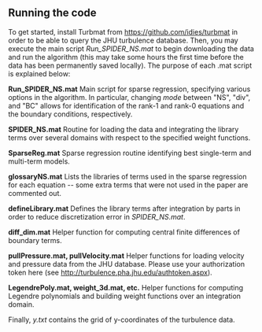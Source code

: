 ## Running the code
To get started, install Turbmat from https://github.com/idies/turbmat in order to be able to query the JHU turbulence database. Then, you may execute the main script *Run_SPIDER_NS.mat* to begin downloading the data and run the algorithm (this may take some hours the first time before the data has been permanently saved locally). The purpose of each .mat script is explained below:

**Run_SPIDER_NS.mat** Main script for sparse regression, specifying various options in the algorithm. In particular, changing *mode* between "NS", "div", and "BC" allows for identification of the rank-1 and rank-0 equations and the boundary conditions, respectively.

**SPIDER_NS.mat** Routine for loading the data and integrating the library terms over several domains with respect to the specified weight functions.

**SparseReg.mat** Sparse regression routine identifying best single-term and multi-term models.

**glossaryNS.mat** Lists the libraries of terms used in the sparse regression for each equation -- some extra terms that were not used in the paper are commented out.

**defineLibrary.mat** Defines the library terms after integration by parts in order to reduce discretization error in *SPIDER_NS.mat*.

**diff_dim.mat** Helper function for computing central finite differences of boundary terms.

**pullPressure.mat, pullVelocity.mat** Helper functions for loading velocity and pressure data from the JHU database. Please use your authorization token here (see http://turbulence.pha.jhu.edu/authtoken.aspx).

**LegendrePoly.mat, weight_3d.mat, etc.** Helper functions for computing Legendre polynomials and building weight functions over an integration domain.

Finally, *y.txt* contains the grid of y-coordinates of the turbulence data.
